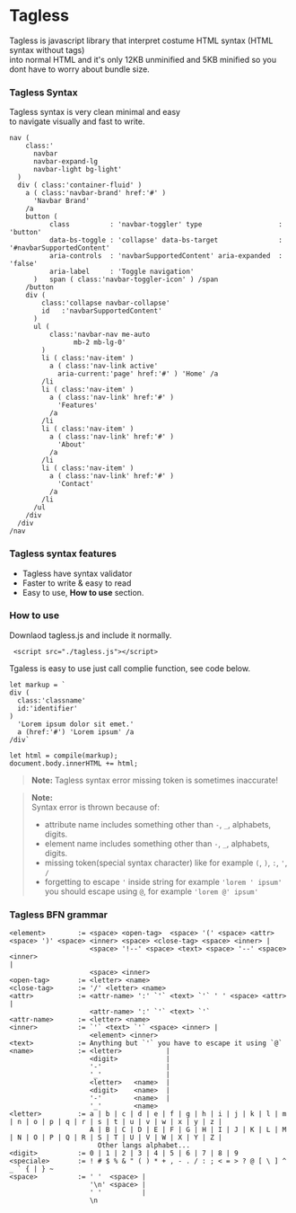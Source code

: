 # Tagless
Tagless is javascript library that interpret costume HTML syntax (HTML syntax without tags)<br> into normal HTML and it's 
only 12KB unminified and 5KB minified so you dont have to worry about bundle size.

### Tagless Syntax 
Tagless syntax is very clean minimal and easy <br> to navigate visually and fast to write.
```
nav (
    class:'
      navbar 
      navbar-expand-lg 
      navbar-light bg-light'
  )
  div ( class:'container-fluid' )
    a ( class:'navbar-brand' href:'#' ) 
      'Navbar Brand' 
    /a
    button (
          class          : 'navbar-toggler' type                   : 'button' 
          data-bs-toggle : 'collapse' data-bs-target               : '#navbarSupportedContent' 
          aria-controls  : 'navbarSupportedContent' aria-expanded  : 'false'
          aria-label     : 'Toggle navigation'
      )   span ( class:'navbar-toggler-icon' ) /span
    /button
    div ( 
        class:'collapse navbar-collapse' 
        id   :'navbarSupportedContent' 
      ) 
      ul ( 
          class:'navbar-nav me-auto 
                mb-2 mb-lg-0' 
        ) 
        li ( class:'nav-item' )
          a ( class:'nav-link active' 
            aria-current:'page' href:'#' ) 'Home' /a
        /li
        li ( class:'nav-item' )
          a ( class:'nav-link' href:'#' ) 
            'Features' 
          /a
        /li
        li ( class:'nav-item' )
          a ( class:'nav-link' href:'#' ) 
            'About' 
          /a
        /li
        li ( class:'nav-item' )
          a ( class:'nav-link' href:'#' ) 
            'Contact' 
          /a
        /li
      /ul
    /div
  /div
/nav
```

### Tagless syntax features
- Tagless have syntax validator
- Faster to write & easy to read 
- Easy to use, **How to use** section. 

### How to use
Downlaod tagless.js and include it normally.
```
 <script src="./tagless.js"></script>
```
Tgaless is easy to use just call complie function, see code below.
```
let markup = `
div ( 
  class:'classname' 
  id:'identifier' 
) 
  'Lorem ipsum dolor sit emet.' 
  a (href:'#') 'Lorem ipsum' /a 
/div`

let html = compile(markup);
document.body.innerHTML += html;
```

> **Note:**
> Tagless syntax error missing token is sometimes inaccurate!

> **Note:**<br>
> Syntax error is thrown because of:<br>
> - attribute name includes something other than `-`, `_`, alphabets, digits.<br>
> - element name includes something other than `-`, `_`, alphabets, digits.<br>
> - missing token(special syntax character) like for example `(`, `)`, `:`, `'`, `/`<br>
> - forgetting to escape `'` inside string for example `'lorem ' ipsum'`<br>
> you should escape using `@`, for example `'lorem @' ipsum'`


### Tagless BFN grammar 
```
<element>        := <space> <open-tag>  <space> '(' <space> <attr> <space> ')' <space> <inner> <space> <close-tag> <space> <inner> | 
                    <space> '!--' <space> <text> <space> '--' <space> <inner>                                                                     | 
                    <space> <inner>
<open-tag>       := <letter> <name> 
<close-tag>      := '/' <letter> <name>
<attr>           := <attr-name> ':' `'` <text> `'` ' ' <space> <attr> | 
                    <attr-name> ':' `'` <text> `'`
<attr-name>      := <letter> <name>
<inner>          := `'` <text> `'` <space> <inner> |
                    <element> <inner> 
<text>           := Anything but `'` you have to escape it using `@`
<name>           := <letter>           | 
                    <digit>            | 
                    '-'                | 
                    '_'                | 
                    <letter>   <name>  | 
                    <digit>    <name>  | 
                    '-'        <name>  | 
                    '_'        <name>  
<letter>         := a | b | c | d | e | f | g | h | i | j | k | l | m | n | o | p | q | r | s | t | u | v | w | x | y | z |
                    A | B | C | D | E | F | G | H | I | J | K | L | M | N | O | P | Q | R | S | T | U | V | W | X | Y | Z |
                      Other langs alphabet...
<digit>          := 0 | 1 | 2 | 3 | 4 | 5 | 6 | 7 | 8 | 9
<speciale>       := ! # $ % & " ( ) * + , - . / : ; < = > ? @ [ \ ] ^ _ ` { | } ~
<space>          := ' '  <space> | 
                    '\n' <space> | 
                    ' '          | 
                    \n
```
 


  
  
  
  
  
  
  
  
  
  
